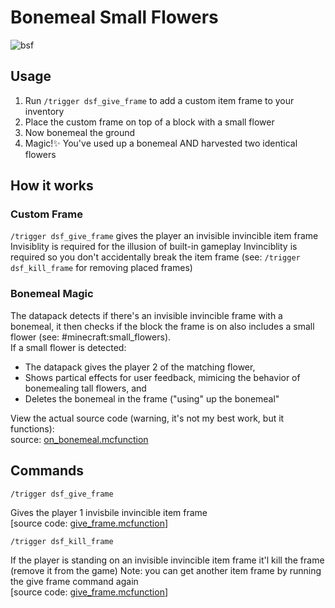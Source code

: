 # Bonemeal Small Flowers
![bsf](https://user-images.githubusercontent.com/3401715/170926096-54f5ffe2-5fba-4148-847a-9bd75c4ee802.gif)


## Usage
1. Run `/trigger dsf_give_frame` to add a custom item frame to your inventory  
1. Place the custom frame on top of a block with a small flower
1. Now bonemeal the ground  
1. Magic!✨ You've used up a bonemeal AND harvested two identical flowers  

## How it works
### Custom Frame
`/trigger dsf_give_frame` gives the player an invisible invincible item frame
Invisiblity is required for the illusion of built-in gameplay
Invinciblity is required so you don't accidentally break the item frame (see: `/trigger dsf_kill_frame` for removing placed frames)

### Bonemeal Magic
The datapack detects if there's an invisible invincible frame with a bonemeal, it then checks if the block the frame is on also includes a small flower (see: #minecraft:small_flowers).  
If a small flower is detected:
- The datapack gives the player 2 of the matching flower,
- Shows partical effects for user feedback, mimicing the behavior of bonemealing tall flowers, and
- Deletes the bonemeal in the frame ("using" up the bonemeal"

View the actual source code (warning, it's not my best work, but it functions):  
source: [on_bonemeal.mcfunction](/data/bonemeal_small_flowers/functions/on_bonemeal.mcfunction)

## Commands

```
/trigger dsf_give_frame
```
Gives the player 1 invisbile invincible item frame  
[source code: [give_frame.mcfunction](/data/bonemeal_small_flowers/functions/triggers/give_frame.mcfunction)]

```
/trigger dsf_kill_frame
```
If the player is standing on an invisible invincible item frame it'l kill the frame (remove it from the game)
Note: you can get another item frame by running the give frame command again  
[source code: [give_frame.mcfunction](/data/bonemeal_small_flowers/functions/triggers/kill_frame.mcfunction)]
